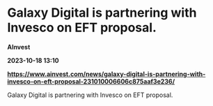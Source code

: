 # Galaxy Digital is partnering with Invesco on EFT proposal.
**AInvest**

**2023-10-18 13:10**

**https://www.ainvest.com/news/galaxy-digital-is-partnering-with-invesco-on-eft-proposal-231010006606c875aaf3e236/**

Galaxy Digital is partnering with Invesco on EFT proposal.